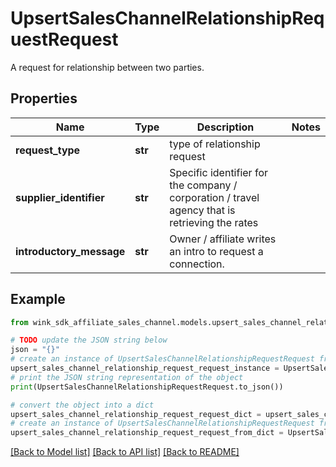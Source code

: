 # UpsertSalesChannelRelationshipRequestRequest

A request for relationship between two parties.

## Properties

Name | Type | Description | Notes
------------ | ------------- | ------------- | -------------
**request_type** | **str** | type of relationship request | 
**supplier_identifier** | **str** | Specific identifier for the company / corporation / travel agency that is retrieving the rates | 
**introductory_message** | **str** | Owner / affiliate writes an intro to request a connection. | 

## Example

```python
from wink_sdk_affiliate_sales_channel.models.upsert_sales_channel_relationship_request_request import UpsertSalesChannelRelationshipRequestRequest

# TODO update the JSON string below
json = "{}"
# create an instance of UpsertSalesChannelRelationshipRequestRequest from a JSON string
upsert_sales_channel_relationship_request_request_instance = UpsertSalesChannelRelationshipRequestRequest.from_json(json)
# print the JSON string representation of the object
print(UpsertSalesChannelRelationshipRequestRequest.to_json())

# convert the object into a dict
upsert_sales_channel_relationship_request_request_dict = upsert_sales_channel_relationship_request_request_instance.to_dict()
# create an instance of UpsertSalesChannelRelationshipRequestRequest from a dict
upsert_sales_channel_relationship_request_request_from_dict = UpsertSalesChannelRelationshipRequestRequest.from_dict(upsert_sales_channel_relationship_request_request_dict)
```
[[Back to Model list]](../README.md#documentation-for-models) [[Back to API list]](../README.md#documentation-for-api-endpoints) [[Back to README]](../README.md)


